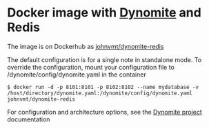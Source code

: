 # Docker image with [Dynomite](https://github.com/Netflix/dynomite/) and Redis

The image is on Dockerhub as [johnvmt/dynomite-redis](https://hub.docker.com/r/johnvmt/dynomite-redis)

The default configuration is for a single note in standalone mode. To override the configuration, mount your configuration file to /dynomite/config/dynomite.yaml in the container

``$ docker run -d -p 8101:8101 -p 8102:8102 --name mydatabase -v /host/directory/dynomite.yaml:/dynomite/config/dynomite.yaml johnvmt/dynomite-redis``
 
For configuration and architecture options, see the [Dynomite project](https://github.com/Netflix/dynomite/) documentation